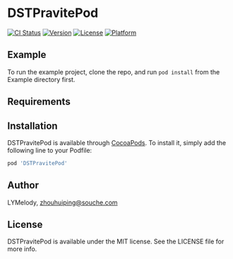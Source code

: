 # DSTPravitePod

[![CI Status](https://img.shields.io/travis/LYMelody/DSTPravitePod.svg?style=flat)](https://travis-ci.org/LYMelody/DSTPravitePod)
[![Version](https://img.shields.io/cocoapods/v/DSTPravitePod.svg?style=flat)](https://cocoapods.org/pods/DSTPravitePod)
[![License](https://img.shields.io/cocoapods/l/DSTPravitePod.svg?style=flat)](https://cocoapods.org/pods/DSTPravitePod)
[![Platform](https://img.shields.io/cocoapods/p/DSTPravitePod.svg?style=flat)](https://cocoapods.org/pods/DSTPravitePod)

## Example

To run the example project, clone the repo, and run `pod install` from the Example directory first.

## Requirements

## Installation

DSTPravitePod is available through [CocoaPods](https://cocoapods.org). To install
it, simply add the following line to your Podfile:

```ruby
pod 'DSTPravitePod'
```

## Author

LYMelody, zhouhuiping@souche.com

## License

DSTPravitePod is available under the MIT license. See the LICENSE file for more info.
